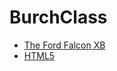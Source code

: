# BurchClass

<ul>
    <li><a href="Falcon_XB/index.html" target="_blank">The Ford Falcon XB</a></li>
    <li><a href="html5_css/index.html" target="_blank">HTML5</a></li>
<ul>